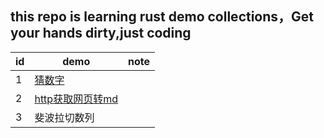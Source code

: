 ## this repo is learning rust demo collections，Get your hands dirty,just coding


| id | demo                                          | note |
|----|-----------------------------------------------|------|
| 1  | [猜数字](basic/src/demo1_guess_number.rs)        |      |
| 2  | [http获取网页转md](basic/src/demo2_http_invoke.rs) |      |
| 3  | 斐波拉切数列                                        |      |




